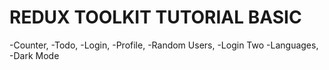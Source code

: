 # REDUX TOOLKIT TUTORIAL BASIC

-Counter,
-Todo,
-Login,
-Profile,
-Random Users,
-Login Two
-Languages,
-Dark Mode
